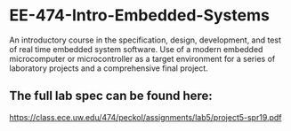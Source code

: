 # EE-474-Intro-Embedded-Systems
An introductory course in the specification, design, development, and test of real time embedded system software. Use of a modern embedded microcomputer or microcontroller as a target environment for a series of laboratory projects and a comprehensive final project.

## The full lab spec can be found here:
https://class.ece.uw.edu/474/peckol/assignments/lab5/project5-spr19.pdf
